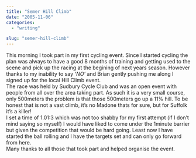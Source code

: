 ```yaml
---
title: "Semer Hill Climb"
date: "2005-11-06"
categories: 
  - "writing"

slug: "semer-hill-climb"
---
```


This morning I took part in my first cycling event. Since I started cycling the plan was always to have a good 8 months of training and getting used to the scene and pick up the racing at the begining of next years season. However thanks to my inability to say _‘NO’_ and Brian gently pushing me along I signed up for the local Hill Climb event.  
The race was held by Sudbury Cycle Club and was an open event with people from all over the area taking part. As such it is a very small course, only 500meters the problem is that those 500meters go up a 11% hill. To be honest that is not a vast climb, it’s no Madone thats for sure, but for Suffolk it’s a killer!  
I set a time of 1.01:3 which was not too shabby for my first attempt (if I don’t mind saying so myself) I would have liked to come under the 1minute barrier but given the competition that would be hard going. Least now I have started the ball rolling and I have the targets set and can only go forward from here.  
Many thanks to all those that took part and helped organise the event.

